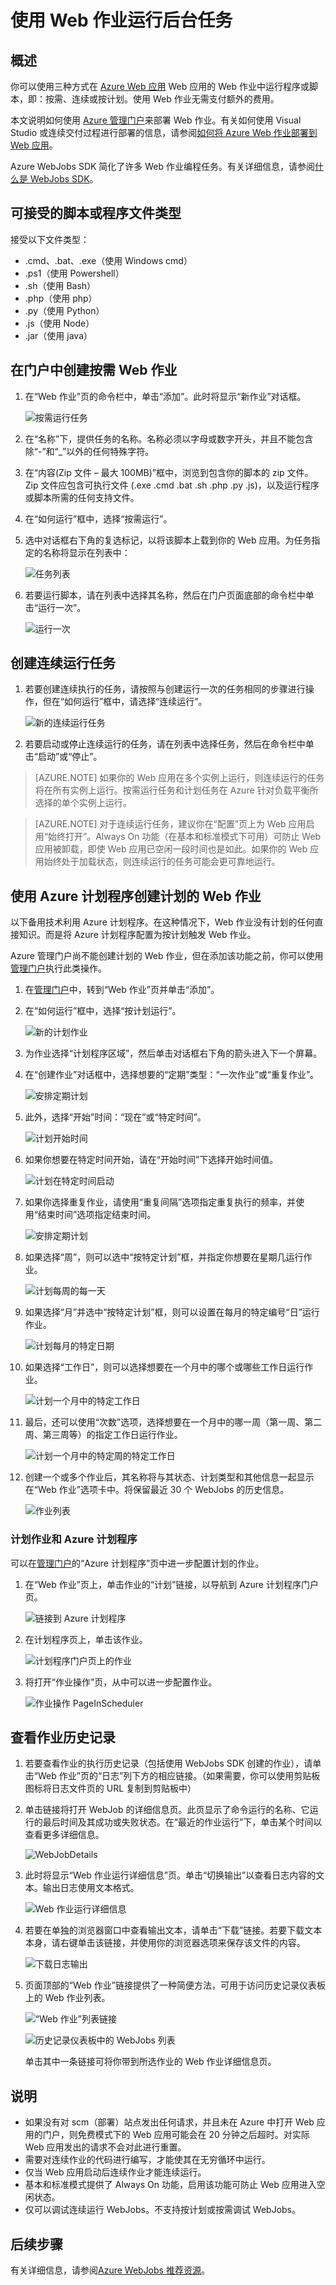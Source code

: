 <properties 
    pageTitle="使用 WebJobs 运行后台任务" 
    description="了解如何在 Azure Web 应用中运行后台任务。" 
    services="app-service" 
    documentationCenter="" 
    authors="tdykstra" 
    manager="wpickett" 
    editor="jimbe"/>

<tags
    ms.service="web-sites"
    ms.date="09/22/2015"
    wacn.date="02/17/2016"/>

# 使用 Web 作业运行后台任务

## 概述

你可以使用三种方式在 [Azure Web 应用](/documentation/services/web-sites/) Web 应用的 Web 作业中运行程序或脚本，即：按需、连续或按计划。使用 Web 作业无需支付额外的费用。

本文说明如何使用 [Azure 管理门户](https://manage.windowsazure.cn)来部署 Web 作业。有关如何使用 Visual Studio 或连续交付过程进行部署的信息，请参阅[如何将 Azure Web 作业部署到 Web 应用](/documentation/articles/websites-dotnet-deploy-webjobs)。

Azure WebJobs SDK 简化了许多 Web 作业编程任务。有关详细信息，请参阅[什么是 WebJobs SDK](/documentation/articles/websites-dotnet-webjobs-sdk)。

## <a name="acceptablefiles"></a>可接受的脚本或程序文件类型

接受以下文件类型：

* .cmd、.bat、.exe（使用 Windows cmd）
* .ps1（使用 Powershell）
* .sh（使用 Bash）
* .php（使用 php）
* .py（使用 Python）
* .js（使用 Node）
* .jar（使用 java）

## <a name="CreateOnDemand"></a>在门户中创建按需 Web 作业
1. 在“Web 作业”页的命令栏中，单击“添加”。此时将显示“新作业”对话框。
    
    ![按需运行任务][OnDemandWebJob]
    
2. 在“名称”下，提供任务的名称。名称必须以字母或数字开头，并且不能包含除“-”和“\_”以外的任何特殊字符。
    
3. 在“内容(Zip 文件 – 最大 100MB)”框中，浏览到包含你的脚本的 zip 文件。Zip 文件应包含可执行文件 (.exe .cmd .bat .sh .php .py .js)，以及运行程序或脚本所需的任何支持文件。
    
4. 在“如何运行”框中，选择“按需运行”。
    
5. 选中对话框右下角的复选标记，以将该脚本上载到你的 Web 应用。为任务指定的名称将显示在列表中：
    
    ![任务列表][WebJobsList]
    
6. 若要运行脚本，请在列表中选择其名称，然后在门户页面底部的命令栏中单击“运行一次”。
    
    ![运行一次][RunOnce]

## <a name="CreateContinuous"></a>创建连续运行任务

1. 若要创建连续执行的任务，请按照与创建运行一次的任务相同的步骤进行操作，但在“如何运行”框中，请选择“连续运行”。
    
    ![新的连续运行任务][NewContinuousJob]
    
2. 若要启动或停止连续运行的任务，请在列表中选择任务，然后在命令栏中单击“启动”或“停止”。

> [AZURE.NOTE] 如果你的 Web 应用在多个实例上运行，则连续运行的任务将在所有实例上运行。按需运行任务和计划任务在 Azure 针对负载平衡所选择的单个实例上运行。

> [AZURE.NOTE]
> 对于连续运行任务，建议你在“配置”页上为 Web 应用启用“始终打开”。Always On 功能（在基本和标准模式下可用）可防止 Web 应用被卸载，即使 Web 应用已空闲一段时间也是如此。如果你的 Web 应用始终处于加载状态，则连续运行的任务可能会更可靠地运行。
## <a name="CreateScheduled"></a>使用 Azure 计划程序创建计划的 Web 作业

以下备用技术利用 Azure 计划程序。在这种情况下，Web 作业没有计划的任何直接知识。而是将 Azure 计划程序配置为按计划触发 Web 作业。

Azure 管理门户尚不能创建计划的 Web 作业，但在添加该功能之前，你可以使用[管理门户](http://manage.windowsazure.cn)执行此类操作。

1. 在[管理门户](http://manage.windowsazure.cn)中，转到“Web 作业”页并单击“添加”。

1. 在“如何运行”框中，选择“按计划运行”。
    
    ![新的计划作业][NewScheduledJob]
    
2. 为作业选择“计划程序区域”，然后单击对话框右下角的箭头进入下一个屏幕。

3. 在“创建作业”对话框中，选择想要的“定期”类型：“一次作业”或“重复作业”。
    
    ![安排定期计划][SchdRecurrence]
    
4. 此外，选择“开始”时间：“现在”或“特定时间”。
    
    ![计划开始时间][SchdStart]
    
5. 如果你想要在特定时间开始，请在“开始时间”下选择开始时间值。
    
    ![计划在特定时间启动][SchdStartOn]
    
6. 如果你选择重复作业，请使用“重复间隔”选项指定重复执行的频率，并使用“结束时间”选项指定结束时间。
    
    ![安排定期计划][SchdRecurEvery]
    
7. 如果选择“周”，则可以选中“按特定计划”框，并指定你想要在星期几运行作业。
    
    ![计划每周的每一天][SchdWeeksOnParticular]
    
8. 如果选择“月”并选中“按特定计划”框，则可以设置在每月的特定编号“日”运行作业。
    
    ![计划每月的特定日期][SchdMonthsOnPartDays]
    
9. 如果选择“工作日”，则可以选择想要在一个月中的哪个或哪些工作日运行作业。
    
    ![计划一个月中的特定工作日][SchdMonthsOnPartWeekDays]
    
10. 最后，还可以使用“次数”选项，选择想要在一个月中的哪一周（第一周、第二周、第三周等）的指定工作日运行作业。
    
    ![计划一个月中的特定周的特定工作日][SchdMonthsOnPartWeekDaysOccurences]
    
11. 创建一个或多个作业后，其名称将与其状态、计划类型和其他信息一起显示在“Web 作业”选项卡中。将保留最近 30 个 WebJobs 的历史信息。
    
    ![作业列表][WebJobsListWithSeveralJobs]
    
### <a name="Scheduler"></a>计划作业和 Azure 计划程序

可以在[管理门户](http://manage.windowsazure.cn)的“Azure 计划程序”页中进一步配置计划的作业。

1.  在“Web 作业”页上，单击作业的“计划”链接，以导航到 Azure 计划程序门户页。 
    
    ![链接到 Azure 计划程序][LinkToScheduler]
    
2. 在计划程序页上，单击该作业。
    
    ![计划程序门户页上的作业][SchedulerPortal]
    
3. 将打开“作业操作”页，从中可以进一步配置作业。
    
    ![作业操作 PageInScheduler][JobActionPageInScheduler]
    
## <a name="ViewJobHistory"></a>查看作业历史记录

1. 若要查看作业的执行历史记录（包括使用 WebJobs SDK 创建的作业），请单击“Web 作业”页的“日志”列下方的相应链接。（如果需要，你可以使用剪贴板图标将日志文件页的 URL 复制到剪贴板中）
        
2. 单击链接将打开 WebJob 的详细信息页。此页显示了命令运行的名称、它运行的最后时间及其成功或失败状态。在“最近的作业运行”下，单击某个时间以查看更多详细信息。
    
    ![WebJobDetails][WebJobDetails]
    
3. 此时将显示“Web 作业运行详细信息”页。单击“切换输出”以查看日志内容的文本。输出日志使用文本格式。
    
    ![Web 作业运行详细信息][WebJobRunDetails]
    
4. 若要在单独的浏览器窗口中查看输出文本，请单击“下载”链接。若要下载文本本身，请右键单击该链接，并使用你的浏览器选项来保存该文件的内容。
    
    ![下载日志输出][DownloadLogOutput]
    
5. 页面顶部的“Web 作业”链接提供了一种简便方法，可用于访问历史记录仪表板上的 Web 作业列表。
    
    ![“Web 作业”列表链接][WebJobsLinkToDashboardList]
    
    ![历史记录仪表板中的 WebJobs 列表][WebJobsListInJobsDashboard]
    
    单击其中一条链接可将你带到所选作业的 Web 作业详细信息页。


## <a name="WHPNotes"></a>说明
    
- 如果没有对 scm（部署）站点发出任何请求，并且未在 Azure 中打开 Web 应用的门户，则免费模式下的 Web 应用可能会在 20 分钟之后超时。对实际 Web 应用发出的请求不会对此进行重置。
- 需要对连续作业的代码进行编写，才能使其在无穷循环中运行。
- 仅当 Web 应用启动后连续作业才能连续运行。
- 基本和标准模式提供了 Always On 功能，启用该功能可防止 Web 应用进入空闲状态。
- 仅可以调试连续运行 WebJobs。不支持按计划或按需调试 WebJobs。


## <a name="NextSteps"></a>后续步骤
 
有关详细信息，请参阅[Azure WebJobs 推荐资源][WebJobsRecommendedResources]。

[PSonWebJobs]: http://blogs.msdn.com/b/nicktrog/archive/2014/01/22/running-powershell-web-jobs-on-azure-websites.aspx
[WebJobsRecommendedResources]: /documentation/articles/websites-webjobs-resources/

[OnDemandWebJob]: ./media/web-sites-create-web-jobs/01aOnDemandWebJob.png
[WebJobsList]: ./media/web-sites-create-web-jobs/02aWebJobsList.png
[NewContinuousJob]: ./media/web-sites-create-web-jobs/03aNewContinuousJob.png
[NewScheduledJob]: ./media/web-sites-create-web-jobs/04aNewScheduledJob.png
[SchdRecurrence]: ./media/web-sites-create-web-jobs/05SchdRecurrence.png
[SchdStart]: ./media/web-sites-create-web-jobs/06SchdStart.png
[SchdStartOn]: ./media/web-sites-create-web-jobs/07SchdStartOn.png
[SchdRecurEvery]: ./media/web-sites-create-web-jobs/08SchdRecurEvery.png
[SchdWeeksOnParticular]: ./media/web-sites-create-web-jobs/09SchdWeeksOnParticular.png
[SchdMonthsOnPartDays]: ./media/web-sites-create-web-jobs/10SchdMonthsOnPartDays.png
[SchdMonthsOnPartWeekDays]: ./media/web-sites-create-web-jobs/11SchdMonthsOnPartWeekDays.png
[SchdMonthsOnPartWeekDaysOccurences]: ./media/web-sites-create-web-jobs/12SchdMonthsOnPartWeekDaysOccurences.png
[RunOnce]: ./media/web-sites-create-web-jobs/13RunOnce.png
[WebJobsListWithSeveralJobs]: ./media/web-sites-create-web-jobs/13WebJobsListWithSeveralJobs.png
[WebJobLogs]: ./media/web-sites-create-web-jobs/14WebJobLogs.png
[WebJobDetails]: ./media/web-sites-create-web-jobs/15WebJobDetails.png
[WebJobRunDetails]: ./media/web-sites-create-web-jobs/16WebJobRunDetails.png
[DownloadLogOutput]: ./media/web-sites-create-web-jobs/17DownloadLogOutput.png
[WebJobsLinkToDashboardList]: ./media/web-sites-create-web-jobs/18WebJobsLinkToDashboardList.png
[WebJobsListInJobsDashboard]: ./media/web-sites-create-web-jobs/19WebJobsListInJobsDashboard.png
[LinkToScheduler]: ./media/web-sites-create-web-jobs/31LinkToScheduler.png
[SchedulerPortal]: ./media/web-sites-create-web-jobs/32SchedulerPortal.png
[JobActionPageInScheduler]: ./media/web-sites-create-web-jobs/33JobActionPageInScheduler.png
 

<!---HONumber=Mooncake_0118_2016--><!--HONumber=Mar16_HO4-->
